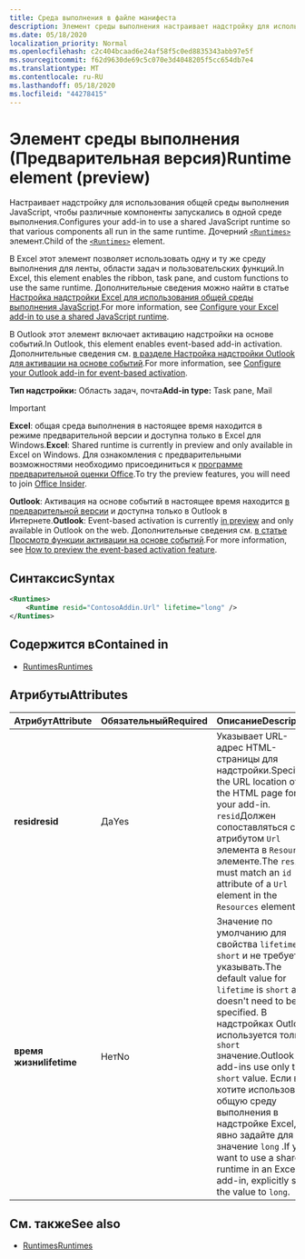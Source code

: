 ```yaml
---
title: Среда выполнения в файле манифеста
description: Элемент среды выполнения настраивает надстройку для использования общей среды выполнения JavaScript для различных компонентов, например ленты, области задач, настраиваемых функций.
ms.date: 05/18/2020
localization_priority: Normal
ms.openlocfilehash: c2c404bcaad6e24af58f5c0ed8835343abb97e5f
ms.sourcegitcommit: f62d9630de69c5c070e3d4048205f5cc654db7e4
ms.translationtype: MT
ms.contentlocale: ru-RU
ms.lasthandoff: 05/18/2020
ms.locfileid: "44278415"
---
```

# <a name="runtime-element-preview"></a><span data-ttu-id="11cd8-103">Элемент среды выполнения (Предварительная версия)</span><span class="sxs-lookup"><span data-stu-id="11cd8-103">Runtime element (preview)</span></span>

<span data-ttu-id="11cd8-104">Настраивает надстройку для использования общей среды выполнения JavaScript, чтобы различные компоненты запускались в одной среде выполнения.</span><span class="sxs-lookup"><span data-stu-id="11cd8-104">Configures your add-in to use a shared JavaScript runtime so that various components all run in the same runtime.</span></span> <span data-ttu-id="11cd8-105">Дочерний [`<Runtimes>`](runtimes.md) элемент.</span><span class="sxs-lookup"><span data-stu-id="11cd8-105">Child of the [`<Runtimes>`](runtimes.md) element.</span></span>

<span data-ttu-id="11cd8-106">В Excel этот элемент позволяет использовать одну и ту же среду выполнения для ленты, области задач и пользовательских функций.</span><span class="sxs-lookup"><span data-stu-id="11cd8-106">In Excel, this element enables the ribbon, task pane, and custom functions to use the same runtime.</span></span> <span data-ttu-id="11cd8-107">Дополнительные сведения можно найти в статье [Настройка надстройки Excel для использования общей среды выполнения JavaScript](../../excel/configure-your-add-in-to-use-a-shared-runtime.md).</span><span class="sxs-lookup"><span data-stu-id="11cd8-107">For more information, see [Configure your Excel add-in to use a shared JavaScript runtime](../../excel/configure-your-add-in-to-use-a-shared-runtime.md).</span></span>

<span data-ttu-id="11cd8-108">В Outlook этот элемент включает активацию надстройки на основе событий.</span><span class="sxs-lookup"><span data-stu-id="11cd8-108">In Outlook, this element enables event-based add-in activation.</span></span> <span data-ttu-id="11cd8-109">Дополнительные сведения см. [в разделе Настройка надстройки Outlook для активации на основе событий](../../outlook/autolaunch.md).</span><span class="sxs-lookup"><span data-stu-id="11cd8-109">For more information, see [Configure your Outlook add-in for event-based activation](../../outlook/autolaunch.md).</span></span>

<span data-ttu-id="11cd8-110">**Тип надстройки:** Область задач, почта</span><span class="sxs-lookup"><span data-stu-id="11cd8-110">**Add-in type:** Task pane, Mail</span></span>

> [!IMPORTANT]
> <span data-ttu-id="11cd8-111">**Excel**: общая среда выполнения в настоящее время находится в режиме предварительной версии и доступна только в Excel для Windows.</span><span class="sxs-lookup"><span data-stu-id="11cd8-111">**Excel**: Shared runtime is currently in preview and only available in Excel on Windows.</span></span> <span data-ttu-id="11cd8-112">Для ознакомления с предварительными возможностями необходимо присоединиться к [программе предварительной оценки Office](https://insider.office.com/).</span><span class="sxs-lookup"><span data-stu-id="11cd8-112">To try the preview features, you will need to join [Office Insider](https://insider.office.com/).</span></span>
>
> <span data-ttu-id="11cd8-113">**Outlook**: Активация на основе событий в настоящее время находится [в предварительной версии](../../reference/objectmodel/preview-requirement-set/outlook-requirement-set-preview.md) и доступна только в Outlook в Интернете.</span><span class="sxs-lookup"><span data-stu-id="11cd8-113">**Outlook**: Event-based activation is currently [in preview](../../reference/objectmodel/preview-requirement-set/outlook-requirement-set-preview.md) and only available in Outlook on the web.</span></span> <span data-ttu-id="11cd8-114">Дополнительные сведения см. [в статье Просмотр функции активации на основе событий](../../outlook/autolaunch.md#how-to-preview-the-event-based-activation-feature).</span><span class="sxs-lookup"><span data-stu-id="11cd8-114">For more information, see [How to preview the event-based activation feature](../../outlook/autolaunch.md#how-to-preview-the-event-based-activation-feature).</span></span>

## <a name="syntax"></a><span data-ttu-id="11cd8-115">Синтаксис</span><span class="sxs-lookup"><span data-stu-id="11cd8-115">Syntax</span></span>

```XML
<Runtimes>
    <Runtime resid="ContosoAddin.Url" lifetime="long" />
</Runtimes>
```

## <a name="contained-in"></a><span data-ttu-id="11cd8-116">Содержится в</span><span class="sxs-lookup"><span data-stu-id="11cd8-116">Contained in</span></span>

- [<span data-ttu-id="11cd8-117">Runtimes</span><span class="sxs-lookup"><span data-stu-id="11cd8-117">Runtimes</span></span>](runtimes.md)

## <a name="attributes"></a><span data-ttu-id="11cd8-118">Атрибуты</span><span class="sxs-lookup"><span data-stu-id="11cd8-118">Attributes</span></span>

|  <span data-ttu-id="11cd8-119">Атрибут</span><span class="sxs-lookup"><span data-stu-id="11cd8-119">Attribute</span></span>  |  <span data-ttu-id="11cd8-120">Обязательный</span><span class="sxs-lookup"><span data-stu-id="11cd8-120">Required</span></span>  |  <span data-ttu-id="11cd8-121">Описание</span><span class="sxs-lookup"><span data-stu-id="11cd8-121">Description</span></span>  |
|:-----|:-----|:-----|
|  <span data-ttu-id="11cd8-122">**resid**</span><span class="sxs-lookup"><span data-stu-id="11cd8-122">**resid**</span></span>  |  <span data-ttu-id="11cd8-123">Да</span><span class="sxs-lookup"><span data-stu-id="11cd8-123">Yes</span></span>  | <span data-ttu-id="11cd8-124">Указывает URL-адрес HTML-страницы для надстройки.</span><span class="sxs-lookup"><span data-stu-id="11cd8-124">Specifies the URL location of the HTML page for your add-in.</span></span> <span data-ttu-id="11cd8-125">`resid`Должен сопоставляться с `id` атрибутом `Url` элемента в `Resources` элементе.</span><span class="sxs-lookup"><span data-stu-id="11cd8-125">The `resid` must match an `id` attribute of a `Url` element in the `Resources` element.</span></span> |
|  <span data-ttu-id="11cd8-126">**время жизни**</span><span class="sxs-lookup"><span data-stu-id="11cd8-126">**lifetime**</span></span>  |  <span data-ttu-id="11cd8-127">Нет</span><span class="sxs-lookup"><span data-stu-id="11cd8-127">No</span></span>  | <span data-ttu-id="11cd8-128">Значение по умолчанию для свойства `lifetime` `short` и не требуется указывать.</span><span class="sxs-lookup"><span data-stu-id="11cd8-128">The default value for `lifetime` is `short` and doesn't need to be specified.</span></span> <span data-ttu-id="11cd8-129">В надстройках Outlook используется только `short` значение.</span><span class="sxs-lookup"><span data-stu-id="11cd8-129">Outlook add-ins use only the `short` value.</span></span> <span data-ttu-id="11cd8-130">Если вы хотите использовать общую среду выполнения в надстройке Excel, явно задайте для нее значение `long` .</span><span class="sxs-lookup"><span data-stu-id="11cd8-130">If you want to use a shared runtime in an Excel add-in, explicitly set the value to `long`.</span></span> |

## <a name="see-also"></a><span data-ttu-id="11cd8-131">См. также</span><span class="sxs-lookup"><span data-stu-id="11cd8-131">See also</span></span>

- [<span data-ttu-id="11cd8-132">Runtimes</span><span class="sxs-lookup"><span data-stu-id="11cd8-132">Runtimes</span></span>](runtimes.md)
